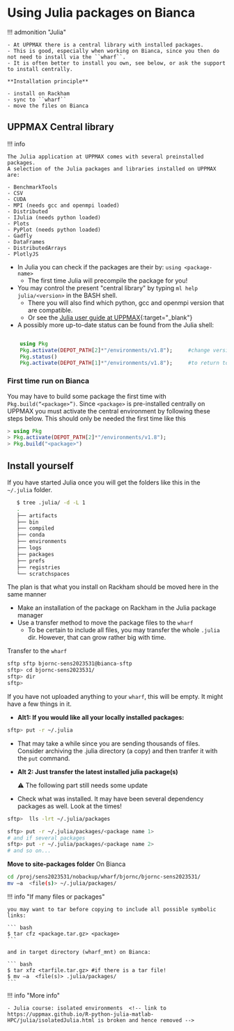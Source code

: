 # Using Julia packages on Bianca

!!! admonition "Julia"

    - At UPPMAX there is a central library with installed packages.
    - This is good, especially when working on Bianca, since you then do not need to install via the ``wharf``.
    - It is often better to install you own, see below, or ask the support to install centrally.
    
    **Installation principle**

    - install on Rackham
    - sync to ``wharf``
    - move the files on Bianca

## UPPMAX Central library

!!! info

    The Julia application at UPPMAX comes with several preinstalled packages.
    A selection of the Julia packages and libraries installed on UPPMAX are:

    - BenchmarkTools
    - CSV
    - CUDA
    - MPI (needs gcc and openmpi loaded)
    - Distributed
    - IJulia (needs python loaded)
    - Plots
    - PyPlot (needs python loaded)
    - Gadfly
    - DataFrames
    - DistributedArrays
    - PlotlyJS

- In Julia you can check if the packages are their by: ``using <package-name>``
    - The first time Julia will precompile the package for you!
- You may control the present "central library" by typing ``ml help julia/<version>`` in the BASH shell.
    - There you will also find which python, gcc and openmpi version that are compatible.
    - Or see the [Julia user guide at UPPMAX](http://docs.uppmax.uu.se/software/julia/){:target="_blank"}
- A possibly more up-to-date status can be found from the Julia shell:

``` julia

    using Pkg
    Pkg.activate(DEPOT_PATH[2]*"/environments/v1.8");     #change version (1.8) accordingly if you have another main version of Julia
    Pkg.status()
    Pkg.activate(DEPOT_PATH[1]*"/environments/v1.8");     #to return to user library

```

### First time run on Bianca

You may have to build some package the first time with `Pkg.build(“<package>”)`. Since `<package>` is pre-installed centrally on UPPMAX you must activate the central environment by following these steps below. This should only be needed the first time like this

``` julia
> using Pkg
> Pkg.activate(DEPOT_PATH[2]*"/environments/v1.8");
> Pkg.build("<package>")
```

## Install yourself

If you have started Julia once you will get the folders like this in the `~/.julia` folder.

```bash
   $ tree .julia/ -d -L 1
   .
   ├── artifacts
   ├── bin
   ├── compiled
   ├── conda
   ├── environments
   ├── logs
   ├── packages
   ├── prefs
   ├── registries
   └── scratchspaces
```

The plan is that what you install on Rackham should be moved here in the same manner

- Make an installation of the package on Rackham in the Julia package manager
- Use a transfer method to move the package files to the ``wharf``
    - To be certain to include all files, you may transfer the whole ``.julia`` dir. However, that can grow rather big with time.

Transfer to the ``wharf``

``` bash
sftp sftp bjornc-sens2023531@bianca-sftp
sftp> cd bjornc-sens2023531/
sftp> dir
sftp>
```

If you have not uploaded anything to your ``wharf``, this will be empty. It might have a few things in it.

- **Alt1: If you would like all your locally installed packages:**

``` bash
sftp> put -r ~/.julia
```

- That may take a while since you are sending thousands of files. Consider archiving the .julia directory (a copy) and then tranfer it with the ``put`` command.

- **Alt 2: Just transfer the latest installed julia package(s)**

    :warning: The following part still needs some update

- Check what was installed. It may have been several dependency packages as well. Look at the times!

``` bash
sftp>  lls -lrt ~/.julia/packages
```

``` bash
sftp> put -r ~/.julia/packages/<package name 1>
# and if several packages
sftp> put -r ~/.julia/packages/<package name 2>
# and so on...
```

**Move to site-packages folder**
On Bianca

``` bash
cd /proj/sens2023531/nobackup/wharf/bjornc/bjornc-sens2023531/
mv –a  <file(s)> ~/.julia/packages/
```

!!! info "If many files or packages"

    you may want to tar before copying to include all possible symbolic links:

    ``` bash
    $ tar cfz <package.tar.gz> <package>
    ```

    and in target directory (wharf_mnt) on Bianca:

    ``` bash
    $ tar xfz <tarfile.tar.gz> #if there is a tar file!
    $ mv –a  <file(s)> .julia/packages/
    ```

!!! info "More info"

    - Julia course: isolated environments  <!-- link to https://uppmax.github.io/R-python-julia-matlab-HPC/julia/isolatedJulia.html is broken and hence removed -->

